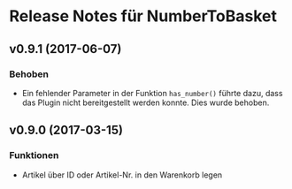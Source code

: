 # Release Notes für NumberToBasket

## v0.9.1 (2017-06-07)

### Behoben

- Ein fehlender Parameter in der Funktion `has_number()` führte dazu, dass das Plugin nicht bereitgestellt werden konnte. Dies wurde behoben.

## v0.9.0 (2017-03-15)

### Funktionen

- Artikel über ID oder Artikel-Nr. in den Warenkorb legen
